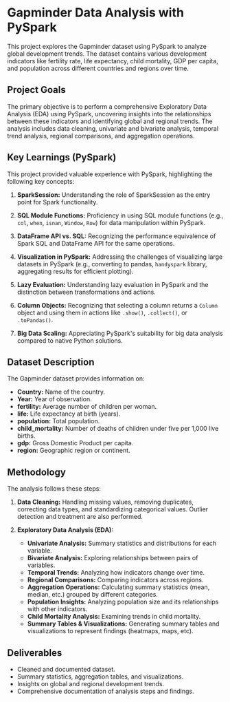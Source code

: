 # Gapminder Data Analysis with PySpark

This project explores the Gapminder dataset using PySpark to analyze global development trends.  The dataset contains various development indicators like fertility rate, life expectancy, child mortality, GDP per capita, and population across different countries and regions over time.

## Project Goals

The primary objective is to perform a comprehensive Exploratory Data Analysis (EDA) using PySpark, uncovering insights into the relationships between these indicators and identifying global and regional trends.  The analysis includes data cleaning, univariate and bivariate analysis, temporal trend analysis, regional comparisons, and aggregation operations.

## Key Learnings (PySpark)

This project provided valuable experience with PySpark, highlighting the following key concepts:

1. **SparkSession:** Understanding the role of SparkSession as the entry point for Spark functionality.

2. **SQL Module Functions:**  Proficiency in using SQL module functions (e.g., `col`, `when`, `isnan`, `Window`, `Row`) for data manipulation within PySpark.

3. **DataFrame API vs. SQL:** Recognizing the performance equivalence of Spark SQL and DataFrame API for the same operations.

4. **Visualization in PySpark:**  Addressing the challenges of visualizing large datasets in PySpark (e.g., converting to pandas, `handyspark` library, aggregating results for efficient plotting).

5. **Lazy Evaluation:** Understanding lazy evaluation in PySpark and the distinction between transformations and actions.

6. **Column Objects:** Recognizing that selecting a column returns a `Column` object and using them in actions like `.show()`, `.collect()`, or `.toPandas()`.

7. **Big Data Scaling:**  Appreciating PySpark's suitability for big data analysis compared to native Python solutions.

## Dataset Description

The Gapminder dataset provides information on:

- **Country:** Name of the country.
- **Year:** Year of observation.
- **fertility:** Average number of children per woman.
- **life:** Life expectancy at birth (years).
- **population:** Total population.
- **child_mortality:** Number of deaths of children under five per 1,000 live births.
- **gdp:** Gross Domestic Product per capita.
- **region:** Geographic region or continent.

## Methodology

The analysis follows these steps:

1. **Data Cleaning:** Handling missing values, removing duplicates, correcting data types, and standardizing categorical values.  Outlier detection and treatment are also performed.

2. **Exploratory Data Analysis (EDA):**
    - **Univariate Analysis:** Summary statistics and distributions for each variable.
    - **Bivariate Analysis:** Exploring relationships between pairs of variables.
    - **Temporal Trends:** Analyzing how indicators change over time.
    - **Regional Comparisons:** Comparing indicators across regions.
    - **Aggregation Operations:** Calculating summary statistics (mean, median, etc.) grouped by different categories.
    - **Population Insights:** Analyzing population size and its relationships with other indicators.
    - **Child Mortality Analysis:** Examining trends in child mortality.
    - **Summary Tables & Visualizations:** Generating summary tables and visualizations to represent findings (heatmaps, maps, etc).


## Deliverables

- Cleaned and documented dataset.
- Summary statistics, aggregation tables, and visualizations.
- Insights on global and regional development trends.
- Comprehensive documentation of analysis steps and findings.
